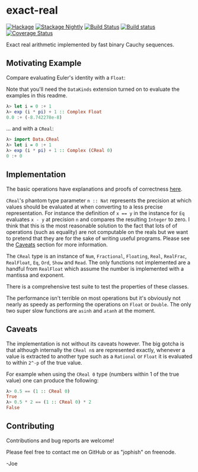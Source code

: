 exact-real
==========

[![Hackage](https://budueba.com/hackage/exact-real)](https://hackage.haskell.org/package/exact-real)
[![Stackage Nightly](http://stackage.org/package/exact-real/badge/nightly)](http://stackage.org/nightly/package/exact-real)
[![Build Status](https://travis-ci.org/expipiplus1/exact-real.svg)](https://travis-ci.org/expipiplus1/exact-real)
[![Build status](https://ci.appveyor.com/api/projects/status/sviohnqtyo9y7goa?svg=true)](https://ci.appveyor.com/project/expipiplus1/exact-real)
[![Coverage Status](https://coveralls.io/repos/expipiplus1/exact-real/badge.svg?branch=codecov&service=github)](https://coveralls.io/github/expipiplus1/exact-real?branch=codecov)

Exact real arithmetic implemented by fast binary Cauchy sequences.


Motivating Example
-------------------

Compare evaluating Euler's identity with a `Float`:

Note that you'll need the `DataKinds` extension turned on to evaluate the 
examples in this readme.

``` haskell
λ> let i = 0 :+ 1
λ> exp (i * pi) + 1 :: Complex Float
0.0 :+ (-8.742278e-8)
```

... and with a `CReal`:

``` haskell
λ> import Data.CReal
λ> let i = 0 :+ 1
λ> exp (i * pi) + 1 :: Complex (CReal 0)
0 :+ 0
```

Implementation
--------------

The basic operations have explanations and proofs of correctness
[here][correctness].

`CReal`'s phantom type parameter `n :: Nat` represents the precision at which
values should be evaluated at when converting to a less precise representation.
For instance the definition of `x == y` in the instance for `Eq` evaluates `x -
y` at precision `n` and compares the resulting `Integer` to zero. I think that
this is the most reasonable solution to the fact that lots of of operations
(such as equality) are not computable on the reals but we want to pretend that
they are for the sake of writing useful programs. Please see the
[Caveats](#caveats) section for more information.

The `CReal` type is an instance of `Num`, `Fractional`, `Floating`, `Real`,
`RealFrac`, `RealFloat`, `Eq`, `Ord`, `Show` and `Read`. The only functions not
implemented are a handful from `RealFloat` which assume the number is
implemented with a mantissa and exponent.

There is a comprehensive test suite to test the properties of these classes.

The performance isn't terrible on most operations but it's obviously not nearly
as speedy as performing the operations on `Float` or `Double`. The only two
super slow functions are `asinh` and `atanh` at the moment.


Caveats
-------

The implementation is not without its caveats however. The big gotcha is that
although internally the `CReal n`s are represented exactly, whenever a value is
extracted to another type such as a `Rational` or `Float` it is evaluated to
within `2^-p` of the true value.

For example when using the `CReal 0` type (numbers within 1 of the true value)
one can produce the following:

``` haskell
λ> 0.5 == (1 :: CReal 0)
True
λ> 0.5 * 2 == (1 :: CReal 0) * 2
False
```

Contributing
------------

Contributions and bug reports are welcome!

Please feel free to contact me on GitHub or as "jophish" on freenode.

-Joe

[goldberg]: http://www.validlab.com/goldberg/paper.pdf "What Every Computer Scientist Should Know About Floating-Point Arithmetic"
[correctness]: http://www.imada.sdu.dk/~kornerup/RNC4/papers/p07.ps "The Correctness of an Implementation of Exact Arithmetic"
